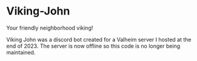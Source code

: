 # Viking-John
Your friendly neighborhood viking!


Viking John was a discord bot created for a Valheim server I hosted at the end of 2023. The server is now offline so this code is no longer being maintained.
